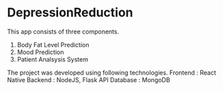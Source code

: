# DepressionReduction

This app consists of three components. 
  1) Body Fat Level Prediction
  2) Mood Prediction
  3) Patient Analsysis System

The project was developed using following technologies. 
  Frontend  : React Native
  Backend   : NodeJS, Flask API
  Database  : MongoDB
